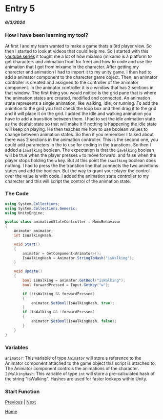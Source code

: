 # Entry 5
##### 6/3/2024

### How I have been learning my tool?

At first I and my team wanted to make a game thats a 3rd player view. So then I started to look at videos that could help me. So I started with this [youtube series](https://www.youtube.com/watch?v=-FhvQDqmgmU&list=PLwyUzJb_FNeTQwyGujWRLqnfKpV-cj-eO) it tought me a lot of how mixamo (mixamo is a platform to get characters and animation from for free) and how to code and use the animation that I got from mixamo in the character. After getting my charecter and animation I had to import it to my unity game. I then had to add a animator component to the charecter game object. Then, an animator controller is created and assigned to the controller of the animator component. In the animator controller it is a window that has 2 sections in that window. The first thing you would noitice is the grid pane that is where the animation states are created, modified and connected. An animation state represents a single animation, like walking, idle, or running. To add the animtion to the grid you first check the loop box and then drag it to the grid and it will place it on the grid. I added the idle and walking animation you have to add a transition between them. I had to set the idle animation state as the deafult state so that will make it if nothing is happening the idle state will keep on playing. He then teaches me how to use boolean values to change between animation states. So then if you remember I talked about there was 2 sections in the animation controller. This is the second one, you could add parameters in the to use for coding in the transtions. So then I added a `iswalking` boolean. The expectation is that the `iswalking` boolean will be true when the player presses `w` to move forward. and false when the player stops holding the `w` key. But at this point the `iswalking` boolean does nothing. I had to press the the transtion line that connects the two animtions states and add the boolean. But the way to grant your player the control over the value is with code. I added the animation state controller to my charecter and this will script the control of the animation state.

### The Code

```C#
using System.Collections;
using System.Collections.Generic;
using UnityEngine;

public class animationStateController : MonoBehaviour
{
    Animator animator;
    int IsWalkingHash;

    void Start()
    {
        animator = GetComponent<Animator>();
        IsWalkingHash = Animator.StringToHash("isWalking");
    }

    void Update()
    {
        bool isWalking = animator.GetBool("isWalking");
        bool forwardPressed = Input.GetKey("w");

        if (!isWalking && forwardPressed)
        {
            animator.SetBool(IsWalkingHash, true);
        }
        if (isWalking && !forwardPressed)
        {
            animator.SetBool(IsWalkingHash, false);
        }
    }
}
```

### Variables

`animator`: This variable of type `Animator` will store a reference to the Animator component attached to the game object this script is attached to. The Animator component controls the animations of the character.
`IsWalkingHash`: This variable of type `int` will store a pre-calculated hash of the string "isWalking". Hashes are used for faster lookups within Unity.

### Start Function


[Previous](entry04.md) | [Next](entry06.md)

[Home](../README.md)
